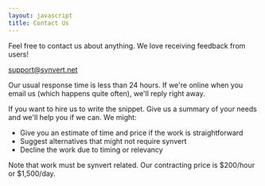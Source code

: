 ```yaml
---
layout: javascript
title: Contact Us
---
```


Feel free to contact us about anything. We love receiving feedback from users!

[support@synvert.net][1]

Our usual response time is less than 24 hours. If we're online when you email us (which happens quite often), we'll reply right away.

If you want to hire us to write the snippet. Give us a summary of your needs and we'll help you if we can. We might:

* Give you an estimate of time and price if the work is straightforward
* Suggest alternatives that might not require synvert
* Decline the work due to timing or relevancy

Note that work must be synvert related. Our contracting price is $200/hour or $1,500/day.

[1]: mailto:support@synvert.net